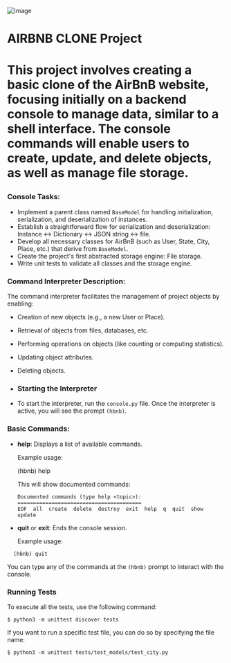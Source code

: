 ![image](https://github.com/user-attachments/assets/a7a7225e-4293-4c7c-b206-fa15c2af0057)

<h1>AIRBNB CLONE Project<h1>

This project involves creating a basic clone of the AirBnB website, focusing initially on a backend console to manage data, similar to a shell interface. The console commands will enable users to create, update, and delete objects, as well as manage file storage.

### Console Tasks:
- Implement a parent class named `BaseModel` for handling initialization, serialization, and deserialization of instances.
- Establish a straightforward flow for serialization and deserialization: Instance <-> Dictionary <-> JSON string <-> file.
- Develop all necessary classes for AirBnB (such as User, State, City, Place, etc.) that derive from `BaseModel`.
- Create the project's first abstracted storage engine: File storage.
- Write unit tests to validate all classes and the storage engine.

### Command Interpreter Description:
The command interpreter facilitates the management of project objects by enabling:

- Creation of new objects (e.g., a new User or Place).
- Retrieval of objects from files, databases, etc.
- Performing operations on objects (like counting or computing statistics).
- Updating object attributes.
- Deleting objects.

- ### Starting the Interpreter
- To start the interpreter, run the `console.py` file. Once the interpreter is active, you will see the prompt `(hbnb)`.

### Basic Commands:
- **help**: Displays a list of available commands.
  
  Example usage:
  
  (hbnb) help

  This will show documented commands:
  ```
  Documented commands (type help <topic>):
  ========================================
  EOF  all  create  delete  destroy  exit  help  q  quit  show  update
  ```

- **quit** or **exit**: Ends the console session.

  Example usage:
```
  (hbnb) quit
```

You can type any of the commands at the `(hbnb)` prompt to interact with the console.

### Running Tests

To execute all the tests, use the following command:

```
$ python3 -m unittest discover tests
```

If you want to run a specific test file, you can do so by specifying the file name:

```
$ python3 -m unittest tests/test_models/test_city.py
```
